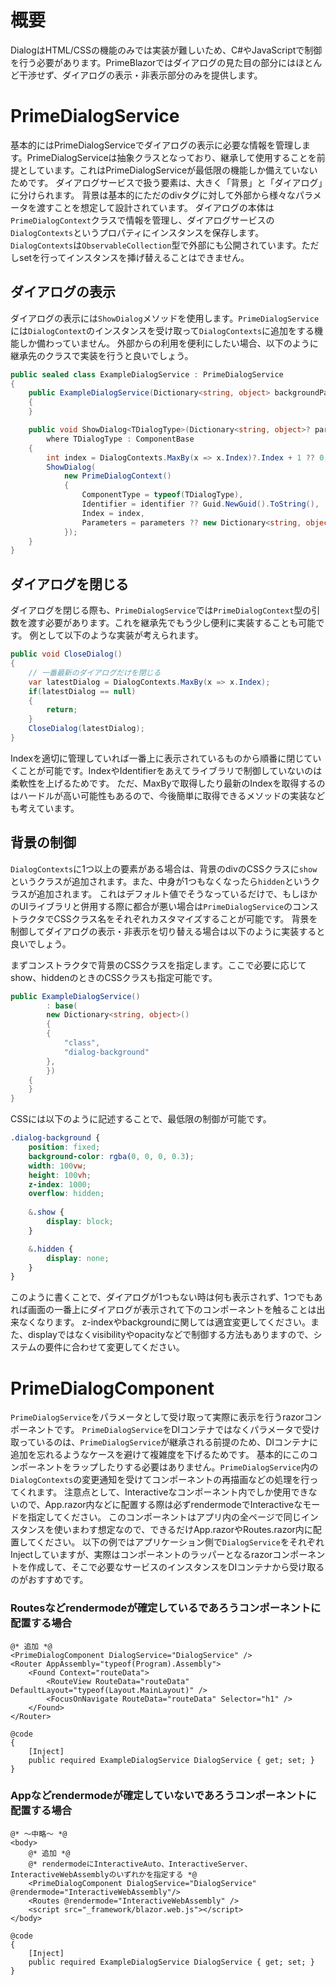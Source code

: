 ﻿# 概要
DialogはHTML/CSSの機能のみでは実装が難しいため、C#やJavaScriptで制御を行う必要があります。PrimeBlazorではダイアログの見た目の部分にはほとんど干渉せず、ダイアログの表示・非表示部分のみを提供します。

# PrimeDialogService
基本的にはPrimeDialogServiceでダイアログの表示に必要な情報を管理します。PrimeDialogServiceは抽象クラスとなっており、継承して使用することを前提としています。これはPrimeDialogServiceが最低限の機能しか備えていないためです。
ダイアログサービスで扱う要素は、大きく「背景」と「ダイアログ」に分けられます。
背景は基本的にただのdivタグに対して外部から様々なパラメータを渡すことを想定して設計されています。
ダイアログの本体は`PrimeDialogContext`クラスで情報を管理し、ダイアログサービスの`DialogContexts`というプロパティにインスタンスを保存します。
`DialogContexts`は`ObservableCollection`型で外部にも公開されています。ただしsetを行ってインスタンスを挿げ替えることはできません。

## ダイアログの表示
ダイアログの表示には`ShowDialog`メソッドを使用します。`PrimeDialogService`には`DialogContext`のインスタンスを受け取って`DialogContexts`に追加をする機能しか備わっていません。
外部からの利用を便利にしたい場合、以下のように継承先のクラスで実装を行うと良いでしょう。

```csharp
public sealed class ExampleDialogService : PrimeDialogService 
{
    public ExampleDialogService(Dictionary<string, object> backgroundParameters) : base(backgroundParameters)
    {
    }

    public void ShowDialog<TDialogType>(Dictionary<string, object>? parameters = null, string? identifier = null)
        where TDialogType : ComponentBase
    {
        int index = DialogContexts.MaxBy(x => x.Index)?.Index + 1 ?? 0;
        ShowDialog(
            new PrimeDialogContext()
            {
                ComponentType = typeof(TDialogType),
                Identifier = identifier ?? Guid.NewGuid().ToString(),
                Index = index,
                Parameters = parameters ?? new Dictionary<string, object>()
            });
    }
}
```

## ダイアログを閉じる
ダイアログを閉じる際も、`PrimeDialogService`では`PrimeDialogContext`型の引数を渡す必要があります。これを継承先でもう少し便利に実装することも可能です。
例として以下のような実装が考えられます。
```csharp
public void CloseDialog()
{
    // 一番最新のダイアログだけを閉じる
    var latestDialog = DialogContexts.MaxBy(x => x.Index);
    if(latestDialog == null)
    {
        return;
    }
    CloseDialog(latestDialog);
}
```
Indexを適切に管理していれば一番上に表示されているものから順番に閉じていくことが可能です。IndexやIdentifierをあえてライブラリで制御していないのは柔軟性を上げるためです。
ただ、MaxByで取得したり最新のIndexを取得するのはハードルが高い可能性もあるので、今後簡単に取得できるメソッドの実装なども考えています。

## 背景の制御
`DialogContexts`に1つ以上の要素がある場合は、背景のdivのCSSクラスに`show`というクラスが追加されます。また、中身が1つもなくなったら`hidden`というクラスが追加されます。
これはデフォルト値でそうなっているだけで、もしほかのUIライブラリと併用する際に都合が悪い場合は`PrimeDialogService`のコンストラクタでCSSクラス名をそれぞれカスタマイズすることが可能です。
背景を制御してダイアログの表示・非表示を切り替える場合は以下のように実装すると良いでしょう。

まずコンストラクタで背景のCSSクラスを指定します。ここで必要に応じてshow、hiddenのときのCSSクラスも指定可能です。
```csharp:ExampleDialogService.cs
public ExampleDialogService()
        : base(
        new Dictionary<string, object>()
        {
        {
            "class",
            "dialog-background"
        },
        })
    {
    }
}
```

CSSには以下のように記述することで、最低限の制御が可能です。
```css
.dialog-background {
    position: fixed;
    background-color: rgba(0, 0, 0, 0.3);
    width: 100vw;
    height: 100vh;
    z-index: 1000;
    overflow: hidden;
    
    &.show {
        display: block;
    }

    &.hidden {
        display: none;
    }
}
```

このように書くことで、ダイアログが1つもない時は何も表示されず、1つでもあれば画面の一番上にダイアログが表示されて下のコンポーネントを触ることは出来なくなります。
z-indexやbackgroundに関しては適宜変更してください。また、displayではなくvisibilityやopacityなどで制御する方法もありますので、システムの要件に合わせて変更してください。

# PrimeDialogComponent
`PrimeDialogService`をパラメータとして受け取って実際に表示を行うrazorコンポーネントです。
`PrimeDialogService`をDIコンテナではなくパラメータで受け取っているのは、`PrimeDialogService`が継承される前提のため、DIコンテナに追加を忘れるようなケースを避けて複雑度を下げるためです。
基本的にこのコンポーネントをラップしたりする必要はありません。`PrimeDialogService`内の`DialogContexts`の変更通知を受けてコンポーネントの再描画などの処理を行ってくれます。
注意点として、Interactiveなコンポーネント内でしか使用できないので、App.razor内などに配置する際は必ずrendermodeでInteractiveなモードを指定してください。
このコンポーネントはアプリ内の全ページで同じインスタンスを使いまわす想定なので、できるだけApp.razorやRoutes.razor内に配置してください。
以下の例ではアプリケーション側で`DialogService`をそれぞれInjectしていますが、実際はコンポーネントのラッパーとなるrazorコンポーネントを作成して、そこで必要なサービスのインスタンスをDIコンテナから受け取るのがおすすめです。

### Routesなどrendermodeが確定しているであろうコンポーネントに配置する場合
```razor:Routes.razor
@* 追加 *@
<PrimeDialogComponent DialogService="DialogService" />
<Router AppAssembly="typeof(Program).Assembly">
    <Found Context="routeData">
        <RouteView RouteData="routeData" DefaultLayout="typeof(Layout.MainLayout)" />
        <FocusOnNavigate RouteData="routeData" Selector="h1" />
    </Found>
</Router>

@code 
{
    [Inject]
    public required ExampleDialogService DialogService { get; set; }
}
```

### Appなどrendermodeが確定していないであろうコンポーネントに配置する場合
```razor:App.razor
@* ～中略～ *@
<body>
    @* 追加 *@
    @* rendermodeにInteractiveAuto、InteractiveServer、InteractiveWebAssemblyのいずれかを指定する *@
    <PrimeDialogComponent DialogService="DialogService"  @rendermode="InteractiveWebAssembly"/>
    <Routes @rendermode="InteractiveWebAssembly" />
    <script src="_framework/blazor.web.js"></script>
</body>

@code 
{
    [Inject]
    public required ExampleDialogService DialogService { get; set; }
}
```